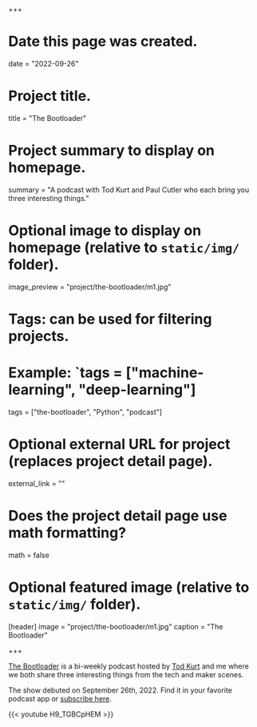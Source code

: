 +++
# Date this page was created.
date = "2022-09-26"

# Project title.
title = "The Bootloader"

# Project summary to display on homepage.
summary = "A podcast with Tod Kurt and Paul Cutler who each bring you three interesting things."

# Optional image to display on homepage (relative to `static/img/` folder).
image_preview = "project/the-bootloader/m1.jpg"

# Tags: can be used for filtering projects.
# Example: `tags = ["machine-learning", "deep-learning"]
tags = ["the-bootloader", "Python", "podcast"]

# Optional external URL for project (replaces project detail page).
external_link = ""

# Does the project detail page use math formatting?
math = false

# Optional featured image (relative to `static/img/` folder).
[header]
image = "project/the-bootloader/m1.jpg"
caption = "The Bootloader"

+++

[The Bootloader](https://thebootloader.net) is a bi-weekly podcast hosted by [Tod Kurt](https://todbot.com) and me where we both share three interesting things from the tech and maker scenes. 

The show debuted on September 26th, 2022.  Find it in your favorite podcast app or [subscribe here](https://zencastr.com/The-Bootloader).


{{< youtube H9_TGBCpHEM >}}